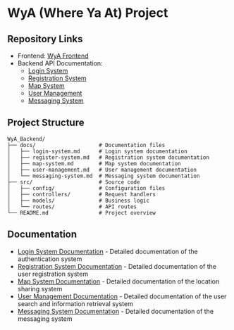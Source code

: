 # WyA (Where Ya At) Project

## Repository Links
- Frontend: [WyA Frontend](https://github.com/duy08k4/WyA_Frontend)
- Backend API Documentation: 
  - [Login System](docs/login-system.md)
  - [Registration System](docs/register-system.md)
  - [Map System](docs/map-system.md)
  - [User Management](docs/user-management.md)
  - [Messaging System](docs/messaging-system.md)

## Project Structure
```
WyA_Backend/
├── docs/                    # Documentation files
│   ├── login-system.md      # Login system documentation
│   ├── register-system.md   # Registration system documentation
│   ├── map-system.md        # Map system documentation
│   ├── user-management.md   # User management documentation
│   └── messaging-system.md  # Messaging system documentation
├── src/                     # Source code
│   ├── config/              # Configuration files
│   ├── controllers/         # Request handlers
│   ├── models/              # Business logic
│   └── routes/              # API routes
└── README.md                # Project overview
```
## Documentation
- [Login System Documentation](docs/login-system.md) - Detailed documentation of the authentication system
- [Registration System Documentation](docs/register-system.md) - Detailed documentation of the user registration system
- [Map System Documentation](docs/map-system.md) - Detailed documentation of the location sharing system
- [User Management Documentation](docs/user-management.md) - Detailed documentation of the user search and information retrieval system
- [Messaging System Documentation](docs/messaging-system.md) - Detailed documentation of the messaging system

